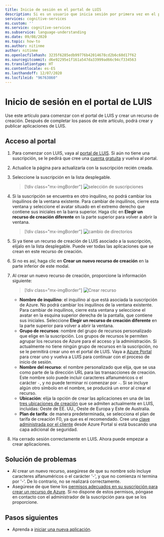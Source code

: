 ```yaml
---
title: Inicio de sesión en el portal de LUIS
description: Si es un usuario que inicia sesión por primera vez en el portal de LUIS, la experiencia de inicio de sesión será ligeramente diferente en función de su cuenta de usuario actual.
services: cognitive-services
ms.custom: ''
ms.service: cognitive-services
ms.subservice: language-understanding
ms.date: 09/08/2020
ms.topic: how-to
ms.author: nitinme
author: nitinme
ms.openlocfilehash: 3235f6285edb99776b42014678cd2b6c60d17f62
ms.sourcegitcommit: d6e92295e1f161a547da33999ad66c94cf334563
ms.translationtype: HT
ms.contentlocale: es-ES
ms.lasthandoff: 12/07/2020
ms.locfileid: "96763860"
---
```

# <a name="sign-in-to-luis-portal"></a>Inicio de sesión en el portal de LUIS

Use este artículo para comenzar con el portal de LUIS y crear un recurso de creación. Después de completar los pasos de este artículo, podrá crear y publicar aplicaciones de LUIS.

## <a name="access-the-portal"></a>Acceso al portal


1. Para comenzar con LUIS, vaya al [portal de LUIS](https://www.luis.ai). Si aún no tiene una suscripción, se le pedirá que cree una [cuenta gratuita](https://azure.microsoft.com//free/cognitive-services/) y vuelva al portal.
2. Actualice la página para actualizarla con la suscripción recién creada.
3. Seleccione la suscripción en la lista desplegable.

    > [!div class="mx-imgBorder"]
    > ![selección de suscripciones](./media/migrate-authoring-key/select-subscription-sign-in-2.png)

4. Si la suscripción se encuentra en otro inquilino, no podrá cambiar los inquilinos de la ventana existente. Para cambiar de inquilinos, cierre esta ventana y seleccione el avatar situado en el extremo derecho que contiene sus iniciales en la barra superior. Haga clic en **Elegir un recurso de creación diferente** en la parte superior para volver a abrir la ventana.

    > [!div class="mx-imgBorder"]
    > ![cambio de directorios](./media/migrate-authoring-key/switch-directories.png)

5. Si ya tiene un recurso de creación de LUIS asociado a la suscripción, elíjalo en la lista desplegable. Puede ver todas las aplicaciones que se crean en este recurso de creación.
6. Si no es así, haga clic en **Crear un nuevo recurso de creación** en la parte inferior de este modal.
7.  Al crear un nuevo recurso de creación, proporcione la información siguiente:

    > [!div class="mx-imgBorder"]
    > ![Crear recurso](./media/migrate-authoring-key/create-new-authoring-resource-2.png)

    * **Nombre de inquilino**: el inquilino al que está asociada la suscripción de Azure. No podrá cambiar los inquilinos de la ventana existente. Para cambiar de inquilinos, cierre esta ventana y seleccione el avatar en la esquina superior derecha de la pantalla, que contiene sus iniciales. Seleccione **Elegir un recurso de creación diferente** en la parte superior para volver a abrir la ventana.
    * **Grupo de recursos**: nombre del grupo de recursos personalizado que elige en la suscripción. Los grupos de recursos le permiten agrupar los recursos de Azure para el acceso y la administración. Si actualmente no tiene ningún grupo de recursos en la suscripción, no se le permitirá crear uno en el portal de LUIS. Vaya a [Azure Portal](https://ms.portal.azure.com/#create/Microsoft.ResourceGroup) para crear uno y vuelva a LUIS para continuar con el proceso de inicio de sesión.
    * **Nombre del recurso**: el nombre personalizado que elija, que se usa como parte de la dirección URL para las transacciones de creación. Este nombre solo puede incluir caracteres alfanuméricos o el carácter `-`, y no puede terminar ni comenzar por `-`. Si se incluye algún otro símbolo en el nombre, se producirá un error al crear el recurso.
    * **Ubicación**: elija la opción de crear las aplicaciones en una de las [tres ubicaciones de creación](https://docs.microsoft.com/azure/cognitive-services/luis/luis-reference-regions) que se admiten actualmente en LUIS, incluidas: Oeste de EE. UU., Oeste de Europa y Este de Australia.
    * **Plan de tarifa**: de manera predeterminada, se selecciona el plan de tarifa de creación F0, ya que es el recomendado. Cree una [clave administrada por el cliente](https://docs.microsoft.com/azure/cognitive-services/luis/luis-encryption-of-data-at-rest#customer-managed-keys-for-language-understanding) desde Azure Portal si está buscando una capa adicional de seguridad.
8. Ha cerrado sesión correctamente en LUIS. Ahora puede empezar a crear aplicaciones.

## <a name="troubleshooting"></a>Solución de problemas

* Al crear un nuevo recurso, asegúrese de que su nombre solo incluye caracteres alfanuméricos o el carácter '-', y que no comienza ni termina por '-'. De lo contrario, no se realizará correctamente.
* Asegúrese de que tiene los [permisos adecuados en su suscripción para crear un recurso de Azure](../../role-based-access-control/rbac-and-directory-admin-roles.md#azure-roles). Si no dispone de estos permisos, póngase en contacto con el administrador de la suscripción para que se los proporcione.

## <a name="next-steps"></a>Pasos siguientes

* Aprenda a [iniciar una nueva aplicación](luis-how-to-start-new-app.md).
